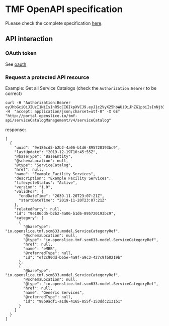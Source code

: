 # TMF OpenAPI specification

PLease check the complete specification [here](http://portal.openslice.io/tmf-api/swagger-ui/index.html).

## API interaction

### OAuth token

See [oauth](./oauth.md)

### Request a protected API resource

Example: Get all Service Catalogs (check the `Authorization:Bearer` to be correct)

```
curl -H "Authorization:Bearer eyJhbGciOiJIUzI1NiIsInR5cCI6IkpXVCJ9.eyJ1c2VyX25hbWUiOiJhZG1pbiIsInNjb3BlIjpbIm9wZW5hcGkiLCJhZG1pbiIsInJlYWQiLCJ3cml0ZSJdLCJvcmdhbml6YXRpb24iOiJteW9yZ2FuaXp0aW9uIiwiZXhwIjoxNTc4NTA1MDcyLCJhdXRob3JpdGllcyI6WyJST0xFX01FTlRPUiIsIlJPTEVfQURNSU4iXSwianRpIjoiMTFlNGYxYTUtZDY0Ny00YzA1LWE0ZGMtYWFhYzUyMjk4YzMwIiwiY2xpZW50X2lkIjoib3NhcGlXZWJDbGllbnRJZE91dCJ9.gm7cKdusDrdMRkxEiFU5sENKGRC1xwVj2SgPRmE9xxx"  -H  "accept: application/json;charset=utf-8" -X GET "http://portal.openslice.io/tmf-api/serviceCatalogManagement/v4/serviceCatalog"

```


response:


```
[
  {
    "uuid": "9e186cd5-b2b2-4a06-b1d6-895720193bc9",
    "lastUpdate": "2019-12-19T10:45:55Z",
    "@baseType": "BaseEntity",
    "@schemaLocation": null,
    "@type": "ServiceCatalog",
    "href": null,
    "name": "Example Facility Services",
    "description": "Example Facility Services",
    "lifecycleStatus": "Active",
    "version": "1.0",
    "validFor": {
      "endDateTime": "2039-11-20T23:07:21Z",
      "startDateTime": "2019-11-20T23:07:21Z"
    },
    "relatedParty": null,
    "id": "9e186cd5-b2b2-4a06-b1d6-895720193bc9",
    "category": [
      {
        "@baseType": "io.openslice.tmf.scm633.model.ServiceCategoryRef",
        "@schemaLocation": null,
        "@type": "io.openslice.tmf.scm633.model.ServiceCategoryRef",
        "href": null,
        "name": "eMBB",
        "@referredType": null,
        "id": "ef2c90dd-b65e-4a9f-a9c3-427c9fb0219b"
      },
      {
        "@baseType": "io.openslice.tmf.scm633.model.ServiceCategoryRef",
        "@schemaLocation": null,
        "@type": "io.openslice.tmf.scm633.model.ServiceCategoryRef",
        "href": null,
        "name": "Generic Services",
        "@referredType": null,
        "id": "98b9adf1-a1d6-4165-855f-153ddc2131b1"
      }
    ]
  }
]
```